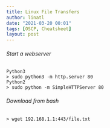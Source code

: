 ```yaml
---
title: Linux File Transfers
author: linatl
date: "2021-03-20 00:01"
tags: [OSCP, Cheatsheet]
layout: post
---
```


###### Start a webserver
```
Python3
> sudo python3 -m http.server 80
Python2
> sudo python -m SimpleHTTPServer 80
```

###### Download from bash
```
> wget 192.168.1.1:443/file.txt
```
